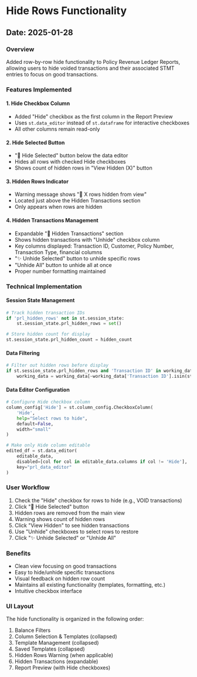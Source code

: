 # Hide Rows Functionality

## Date: 2025-01-28

### Overview
Added row-by-row hide functionality to Policy Revenue Ledger Reports, allowing users to hide voided transactions and their associated STMT entries to focus on good transactions.

### Features Implemented

#### 1. Hide Checkbox Column
- Added "Hide" checkbox as the first column in the Report Preview
- Uses `st.data_editor` instead of `st.dataframe` for interactive checkboxes
- All other columns remain read-only

#### 2. Hide Selected Button
- "🙈 Hide Selected" button below the data editor
- Hides all rows with checked Hide checkboxes
- Shows count of hidden rows in "View Hidden (X)" button

#### 3. Hidden Rows Indicator
- Warning message shows "🙈 X rows hidden from view"
- Located just above the Hidden Transactions section
- Only appears when rows are hidden

#### 4. Hidden Transactions Management
- Expandable "🙈 Hidden Transactions" section
- Shows hidden transactions with "Unhide" checkbox column
- Key columns displayed: Transaction ID, Customer, Policy Number, Transaction Type, financial columns
- "✨ Unhide Selected" button to unhide specific rows
- "Unhide All" button to unhide all at once
- Proper number formatting maintained

### Technical Implementation

#### Session State Management
```python
# Track hidden transaction IDs
if 'prl_hidden_rows' not in st.session_state:
    st.session_state.prl_hidden_rows = set()

# Store hidden count for display
st.session_state.prl_hidden_count = hidden_count
```

#### Data Filtering
```python
# Filter out hidden rows before display
if st.session_state.prl_hidden_rows and 'Transaction ID' in working_data.columns:
    working_data = working_data[~working_data['Transaction ID'].isin(st.session_state.prl_hidden_rows)]
```

#### Data Editor Configuration
```python
# Configure Hide checkbox column
column_config['Hide'] = st.column_config.CheckboxColumn(
    'Hide',
    help="Select rows to hide",
    default=False,
    width="small"
)

# Make only Hide column editable
edited_df = st.data_editor(
    editable_data,
    disabled=[col for col in editable_data.columns if col != 'Hide'],
    key="prl_data_editor"
)
```

### User Workflow
1. Check the "Hide" checkbox for rows to hide (e.g., VOID transactions)
2. Click "🙈 Hide Selected" button
3. Hidden rows are removed from the main view
4. Warning shows count of hidden rows
5. Click "View Hidden" to see hidden transactions
6. Use "Unhide" checkboxes to select rows to restore
7. Click "✨ Unhide Selected" or "Unhide All"

### Benefits
- Clean view focusing on good transactions
- Easy to hide/unhide specific transactions
- Visual feedback on hidden row count
- Maintains all existing functionality (templates, formatting, etc.)
- Intuitive checkbox interface

### UI Layout
The hide functionality is organized in the following order:
1. Balance Filters
2. Column Selection & Templates (collapsed)
3. Template Management (collapsed)
4. Saved Templates (collapsed)
5. Hidden Rows Warning (when applicable)
6. Hidden Transactions (expandable)
7. Report Preview (with Hide checkboxes)